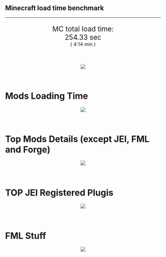 ## Minecraft load time benchmark


---

<p align="center" style="font-size:160%;">
MC total load time:<br>
254.33 sec
<br>
<sup><sub>(
4:14 min
)</sub></sup>
</p>

<br>


<p align="center">
<img src="https://quickchart.io/chart?w=400&h=30&c={
  type: 'horizontalBar',
  data: {
    datasets: [
      {label:      'MODS:', data: [101.72]},
      {label: 'FML stuff:', data: [152.61]}
    ]
  },
  options: {
    scales: {
      xAxes: [{display: false,stacked: true}],
      yAxes: [{display: false,stacked: true}],
    },
    elements: {rectangle: {borderWidth: 2}},
    legend: {display: false,},
    plugins: {datalabels: {color: 'white',formatter: (value, context) =>
      [context.dataset.label, value].join(' ')
    }}
  }
}"/>
</p>

<br>

# Mods Loading Time
<p align="center">
<img src="https://quickchart.io/chart?w=400&h=300&c={
  type: 'outlabeledPie',
  options: {
    cutoutPercentage: 25,
    plugins: {
      legend: !1,
      outlabels: {
        stretch: 5,
        padding: 1,
        text: (v,i)=>[
          v.labels[v.dataIndex],' ',
          (v.percent*1000|0)/10,
          String.fromCharCode(37)].join('')
      }
    }
  },
  data: {...
`
8f304e   5.30s Astral Sorcery;
813e81   4.82s OpenComputers;
a651a8   4.40s IndustrialCraft 2;
516fa8   4.14s Ender IO;
5161a8   2.83s CraftTweaker2;
495797   7.08s CraftTweaker2 (Script Loading);
213664   2.74s Forestry;
cd922c   2.42s NuclearCraft;
436e17   1.93s Integrated Dynamics;
308f7e   1.89s Quark: RotN Edition;
ba3eb8   1.88s Cyclic;
5a352c   1.86s Shadowfacts' Forgelin;
3e8160   1.85s The Twilight Forest;
a86e51   1.82s Extra Utilities 2;
3eb2ba   1.50s Botania;
8c2ccd   1.47s Immersive Engineering;
8f4d30   1.38s Open Terrain Generator;
3e68ba   1.30s AE2 Unofficial Extended Life;
649e21   1.30s OpenBlocks;
61176e   1.26s Ice and Fire;
814a3e   1.19s RFTools;
444444   8.76s 8 Other mods;
333333  37.25s 129 'Fast' mods (load 1.0s - 0.1s);
222222   8.44s 304 'Instant' mods (load %3C 0.1s)
`
    .split(';').reduce((a, l) => {
      l.match(/(\w{6}) *(\d*\.\d*)s (.*)/)
      .slice(1).map((a, i) => [[String.fromCharCode(35),a].join(''), parseFloat(a), a][i])
      .forEach((s, i) => 
        [a.datasets[0].backgroundColor, a.datasets[0].data, a.labels][i].push(s)
      );
      return a
    }, {
      labels: [],
      datasets: [{
        backgroundColor: [],
        data: [],
        borderColor: 'rgba(22,22,22,0.3)',
        borderWidth: 1
      }]
    })
  }
}"/>
</p>

<br>

# Top Mods Details (except JEI, FML and Forge)
<p align="center">
<img src="https://quickchart.io/chart?w=400&h=450&c={
  options: {
    scales: {
      xAxes: [{stacked: true}],
      yAxes: [{stacked: true}],
    },
    plugins: {
      datalabels: {
        anchor: 'end',
        align: 'top',
        color: 'white',
        backgroundColor: 'rgba(46, 140, 171, 0.6)',
        borderColor: 'rgba(41, 168, 194, 1.0)',
        borderWidth: 0.5,
        borderRadius: 3,
        padding: 0,
        font: {size:10},
        formatter: (v,ctx) => 
          ctx.datasetIndex!=ctx.chart.data.datasets.length-1 ? null
            : [((ctx.chart.data.datasets.reduce((a,b)=>a- -b.data[ctx.dataIndex],0)*10)|0)/10,'s'].join('')
      },
      colorschemes: {
        scheme: 'office.Damask6'
      }
    }
  },
  type: 'bar',
  data: {...(() => {
    let a = { labels: [], datasets: [] };
`
1: Construction;
2: Loading Resources;
3: PreInitialization;
4: Initialization;
5: InterModComms$IMC;
6: PostInitialization;
7: LoadComplete;
8: ModIdMapping
`
    .split(';')
      .map(l => l.match(/\d: (.*)/).slice(1))
      .forEach(([name]) => a.datasets.push({ label: name, data: [] }));
`
                          1      2      3      4      5      6      7      8  ;
Astral Sorcery        |  0.15|  0.00|  4.65|  0.50|  0.00|  0.00|  0.00|  0.00;
OpenComputers         |  0.13|  0.01|  3.29|  1.40|  0.00|  0.00|  0.00|  0.00;
IndustrialCraft 2     |  0.71|  0.00|  3.18|  0.51|  0.00|  0.00|  0.00|  0.00;
Ender IO              |  1.28|  0.00|  2.68|  0.18|  0.00|  0.00|  0.00|  0.00;
CraftTweaker2         |  0.09|  0.00|  2.74|  0.00|  0.00|  0.00|  0.00|  0.00;
Forestry              |  0.54|  0.00|  1.83|  0.36|  0.00|  0.00|  0.00|  0.00;
NuclearCraft          |  0.04|  0.00|  2.24|  0.14|  0.00|  0.00|  0.00|  0.00;
Integrated Dynamics   |  0.13|  0.00|  1.77|  0.03|  0.00|  0.00|  0.00|  0.00;
Quark: RotN Edition   |  0.02|  0.00|  1.82|  0.05|  0.00|  0.00|  0.00|  0.00;
Cyclic                |  0.03|  0.00|  1.53|  0.32|  0.00|  0.00|  0.00|  0.00;
Shadowfacts' Forgelin |  1.85|  0.00|  0.01|  0.00|  0.00|  0.00|  0.00|  0.00;
The Twilight Forest   |  0.66|  0.00|  1.10|  0.09|  0.00|  0.00|  0.00|  0.00
`
    .split(';').slice(1)
      .map(l => l.split('|').map(s => s.trim()))
      .forEach(([name, ...arr], i) => {
        a.labels.push(name);
        arr.forEach((v, j) => a.datasets[j].data[i] = v)
      }); return a
  })()}
}"/>
</p>

<br>

# TOP JEI Registered Plugis
<p align="center">
<img src="https://quickchart.io/chart?w=700&c={
  options: {
    elements: { rectangle: { borderWidth: 1 } },
    legend: false
  },
  type: 'horizontalBar',
    data: {...(() => {
      let a = {
        labels: [], datasets: [{
          backgroundColor: 'rgba(0, 99, 132, 0.5)',
          borderColor: 'rgb(0, 99, 132)',
          data: []
        }]
      };
`
  1.33: jeresources.jei.JEIConfig;
  0.57: com.rwtema.extrautils2.crafting.jei.XUJEIPlugin;
  0.56: ic2.jeiIntegration.SubModule;
  0.47: crazypants.enderio.machines.integration.jei.MachinesPlugin;
  0.44: com.buuz135.industrial.jei.JEICustomPlugin;
  0.38: mezz.jei.plugins.vanilla.VanillaPlugin;
  0.21: com.warmthdawn.justenoughdrags.jei.JEIPlugin;
  0.19: knightminer.tcomplement.plugin.jei.JEIPlugin;
  0.16: com.buuz135.thaumicjei.ThaumcraftJEIPlugin;
  0.14: cofh.thermalexpansion.plugins.jei.JEIPluginTE;
  0.14: crazypants.enderio.base.integration.jei.JeiPlugin;
  0.08: ninjabrain.gendustryjei.GendustryJEIPlugin;
  0.08: zzzank.mod.jei_area_fixer.JEIAreaFixerJEIPlugin;
  0.08: net.bdew.jeibees.BeesJEIPlugin;
  0.06: crafttweaker.mods.jei.JEIAddonPlugin;
  1.11: Other 126 Plugins
`
        .split(';')
        .map(l => l.split(':'))
        .forEach(([time, name]) => {
          a.labels.push(name);
          a.datasets[0].data.push(time)
        })
        ; return a
    })()
  }
}"/>
</p>

<br>

# FML Stuff
<p align="center">
<img src="https://quickchart.io/chart?w=500&h=400&c={
  options: {
    rotation: Math.PI,
    cutoutPercentage: 55,
    plugins: {
      legend: !1,
      outlabels: {
        stretch: 5,
        padding: 1,
        text: (v)=>v.labels
      },
      doughnutlabel: {
        labels: [
          {
            text: 'FML stuff:',
            color: 'rgba(128, 128, 128, 0.5)',
            font: {size: 18}
          },
          {
            text: [152.61,'s'].join(''),
            color: 'rgba(128, 128, 128, 1)',
            font: {size: 22}
          }
        ]
      },
    }
  },
  type: 'outlabeledPie',
  data: {...(() => {
    let a = {
      labels: [],
      datasets: [{
        backgroundColor: [],
        data: [],
        borderColor: 'rgba(22,22,22,0.3)',
        borderWidth: 2
      }]
    };
`
993A00   7.38s Loading sounds;
994400   7.44s Loading Resource - SoundHandler;
444444 137.79s Other
`
    .split(';')
      .map(l => l.match(/(\w{6}) *(\d*\.\d*)s (.*)/))
      .forEach(([, col, time, name]) => {
        a.labels.push([name, ' ', time, 's'].join(''));
        a.datasets[0].data.push(parseFloat(time));
        a.datasets[0].backgroundColor.push([String.fromCharCode(35), col].join(''))
      })
      ; return a
  })()}
}"/>
</p>

<br>
